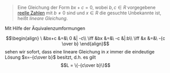 >Eine Gleichung der Form $bx + c = 0$, wobei $b, c \in R$ vorgegebene [reelle Zahlen](Reelle%20Zahlen.md) mit $b\neq 0$ sind und $x \in R$ die gesuchte Unbekannte ist, heißt _lineare Gleichung_.

Mit Hilfe der Äquivalenzumformungen

$$\begin{align}
\ &bx+c &=&\ 0 &| -c\\
\iff &bx &=&\ -c &|:b\\
\iff &x &=&\ -{c \over b}
\end{align}$$
sehen wir sofort, dass eine lineare Gleichung in $x$ immer die eindeutige Lösung $x=-{c\over b}$ besitzt, d.h. es gilt $$L = \{-{c\over b}\}$$

